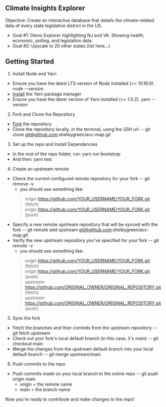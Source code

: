 ## Climate Insights Explorer
Objective: Create an interactive database that details the climate-related data of every state legislative district in the US. <br>
* Goal #1: Demo Explorer highlighting NJ and VA. Showing health, economic, polling, and legislation data. <br>
* Goal #2: Upscale to 20 other states (list here...) <br>

## Getting Started
1. Install Node and Yarn
* Ensure you have the latest LTS version of Node installed (>= 10.16.0). node --version
* [Install](https://classic.yarnpkg.com/en/docs/install#mac-stable) the Yarn package manager
* Ensure you have the latest version of Yarn installed (>= 1.0.2). yarn --version

2. Fork and Clone the Repository
* [Fork](https://docs.github.com/en/github/getting-started-with-github/fork-a-repo) the repository
* Clone the repository locally, in the terminal, using the SSH url -- git clone git@github.com:shelbygreen/acc-map.git

3. Set up the repo and Install Dependencies
* In the root of the repo folder, run: yarn run bootstrap
* And then: yarn test

4. Create an upstream remote
* Check the current configured remote repository for your fork -- git remove -v
  * you should see something like:
  > origin    https://github.com/YOUR_USERNAME/YOUR_FORK.git (fetch) <br>
  > origin    https://github.com/YOUR_USERNAME/YOUR_FORK.git (push) <br>
* Specify a new remote upstream repository that will be synced with the fork --  git remote add upstream git@github.com:shelbygreen/acc-map.git
* Verify the new upstream repository you've specified for your fork -- git remote -v
  * you should see something like:
  > origin    https://github.com/YOUR_USERNAME/YOUR_FORK.git (fetch) <br>
  > origin    https://github.com/YOUR_USERNAME/YOUR_FORK.git (push) <br>
  > upstream  https://github.com/ORIGINAL_OWNER/ORIGINAL_REPOSITORY.git (fetch) <br>
  > upstream  https://github.com/ORIGINAL_OWNER/ORIGINAL_REPOSITORY.git (push) <br>
  
5. Sync the fork
  * Fetch the branches and their commits from the upstream repository -- git fetch upstream
  * Check out your fork's local default branch (in this case, it's main) -- git checkout main
  * Merge the changes from the upstream default branch into your local default branch -- git merge upstream/main
  
6. Push commits to the repo
  * Push commits made on your local branch to the online repo -- git push origin main
    * origin = the remote name
    * main = the branch name

Now you're ready to contribute and make changes to the repo!
